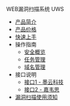 <div class="sidebar_title"> WEB漏洞扫描系统 UWS</div> 

* [产品简介](/uws/concept)
* [产品价格](/uws/price)
* [快速上手](/uws/quick)
* 操作指南
    * [安全概览](/uws/operation/sec)
    * [任务管理](/uws/operation/tasks)
    * [域名管理](/uws/operation/domains)
* 接口说明
    * [接口1 - 墨云科技](/uws/Interface/moyun)
    * [接口2 - 嘉韦思](/uws/Interface/jiaweisi)
* [漏洞扫描使用须知](/uws/agreement)

   
    
   
   
    
        
